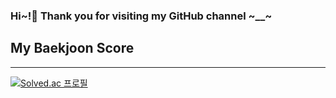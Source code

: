 ### Hi~!👋 Thank you for visiting my GitHub channel ~__~

## My Baekjoon Score
---
[![Solved.ac 프로필](http://mazassumnida.wtf/api/v2/generate_badge?boj=moon981121)](https://solved.ac/moon981121)









<!--
**hongseongju/hongseongju** is a ✨ _special_ ✨ repository because its `README.md` (this file) appears on your GitHub profile.

Here are some ideas to get you started:

- 🔭 I’m currently working on ... SSAFY 11th
- 🌱 I’m currently learning ...
- 👯 I’m looking to collaborate on ...
- 🤔 I’m looking for help with ...
- 💬 Ask me about ...
- 📫 How to reach me: ...
- 😄 Pronouns: ...
- ⚡ Fun fact: ...
-->
